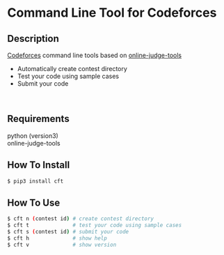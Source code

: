 # Command Line Tool for Codeforces

## Description
[Codeforces](https://codeforces.com) command line tools based on [online-judge-tools]()  
* Automatically create contest directory
* Test your code using sample cases
* Submit your code
<br>

## Requirements
python (version3)  
online-judge-tools

## How To Install
```bash
$ pip3 install cft
```

## How To Use
```bash
$ cft n (contest id) # create contest directory
$ cft t              # test your code using sample cases
$ cft s (contest id) # submit your code
$ cft h              # show help
$ cft v              # show version
```
